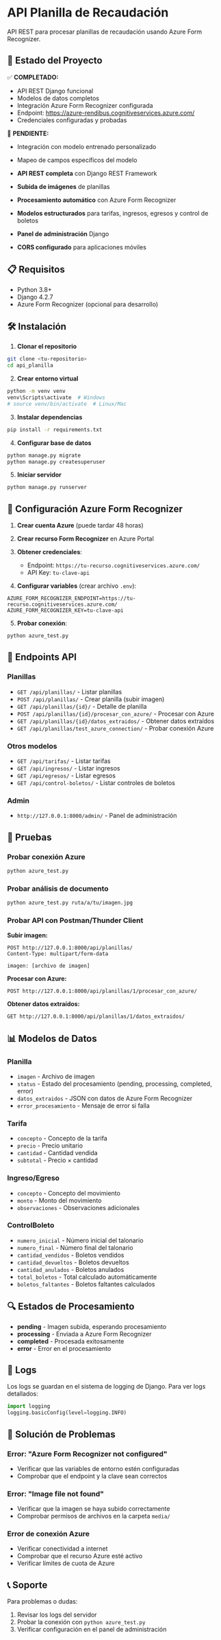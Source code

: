 # API Planilla de Recaudación

API REST para procesar planillas de recaudación usando Azure Form Recognizer.

## 🚀 Estado del Proyecto

✅ **COMPLETADO:**
- API REST Django funcional
- Modelos de datos completos
- Integración Azure Form Recognizer configurada
- Endpoint: https://azure-rendibus.cognitiveservices.azure.com/
- Credenciales configuradas y probadas

🔄 **PENDIENTE:**
- Integración con modelo entrenado personalizado
- Mapeo de campos específicos del modelo

- **API REST completa** con Django REST Framework
- **Subida de imágenes** de planillas
- **Procesamiento automático** con Azure Form Recognizer
- **Modelos estructurados** para tarifas, ingresos, egresos y control de boletos
- **Panel de administración** Django
- **CORS configurado** para aplicaciones móviles

## 📋 Requisitos

- Python 3.8+
- Django 4.2.7
- Azure Form Recognizer (opcional para desarrollo)

## 🛠️ Instalación

1. **Clonar el repositorio**
```bash
git clone <tu-repositorio>
cd api_planilla
```

2. **Crear entorno virtual**
```bash
python -m venv venv
venv\Scripts\activate  # Windows
# source venv/bin/activate  # Linux/Mac
```

3. **Instalar dependencias**
```bash
pip install -r requirements.txt
```

4. **Configurar base de datos**
```bash
python manage.py migrate
python manage.py createsuperuser
```

5. **Iniciar servidor**
```bash
python manage.py runserver
```

## 🔧 Configuración Azure Form Recognizer

1. **Crear cuenta Azure** (puede tardar 48 horas)
2. **Crear recurso Form Recognizer** en Azure Portal
3. **Obtener credenciales**:
   - Endpoint: `https://tu-recurso.cognitiveservices.azure.com/`
   - API Key: `tu-clave-api`

4. **Configurar variables** (crear archivo `.env`):
```env
AZURE_FORM_RECOGNIZER_ENDPOINT=https://tu-recurso.cognitiveservices.azure.com/
AZURE_FORM_RECOGNIZER_KEY=tu-clave-api
```

5. **Probar conexión**:
```bash
python azure_test.py
```

## 📡 Endpoints API

### Planillas
- `GET /api/planillas/` - Listar planillas
- `POST /api/planillas/` - Crear planilla (subir imagen)
- `GET /api/planillas/{id}/` - Detalle de planilla
- `POST /api/planillas/{id}/procesar_con_azure/` - Procesar con Azure
- `GET /api/planillas/{id}/datos_extraidos/` - Obtener datos extraídos
- `GET /api/planillas/test_azure_connection/` - Probar conexión Azure

### Otros modelos
- `GET /api/tarifas/` - Listar tarifas
- `GET /api/ingresos/` - Listar ingresos
- `GET /api/egresos/` - Listar egresos
- `GET /api/control-boletos/` - Listar controles de boletos

### Admin
- `http://127.0.0.1:8000/admin/` - Panel de administración

## 🧪 Pruebas

### Probar conexión Azure
```bash
python azure_test.py
```

### Probar análisis de documento
```bash
python azure_test.py ruta/a/tu/imagen.jpg
```

### Probar API con Postman/Thunder Client

**Subir imagen:**
```http
POST http://127.0.0.1:8000/api/planillas/
Content-Type: multipart/form-data

imagen: [archivo de imagen]
```

**Procesar con Azure:**
```http
POST http://127.0.0.1:8000/api/planillas/1/procesar_con_azure/
```

**Obtener datos extraídos:**
```http
GET http://127.0.0.1:8000/api/planillas/1/datos_extraidos/
```

## 📊 Modelos de Datos

### Planilla
- `imagen` - Archivo de imagen
- `status` - Estado del procesamiento (pending, processing, completed, error)
- `datos_extraidos` - JSON con datos de Azure Form Recognizer
- `error_procesamiento` - Mensaje de error si falla

### Tarifa
- `concepto` - Concepto de la tarifa
- `precio` - Precio unitario
- `cantidad` - Cantidad vendida
- `subtotal` - Precio × cantidad

### Ingreso/Egreso
- `concepto` - Concepto del movimiento
- `monto` - Monto del movimiento
- `observaciones` - Observaciones adicionales

### ControlBoleto
- `numero_inicial` - Número inicial del talonario
- `numero_final` - Número final del talonario
- `cantidad_vendidos` - Boletos vendidos
- `cantidad_devueltos` - Boletos devueltos
- `cantidad_anulados` - Boletos anulados
- `total_boletos` - Total calculado automáticamente
- `boletos_faltantes` - Boletos faltantes calculados

## 🔍 Estados de Procesamiento

- **pending** - Imagen subida, esperando procesamiento
- **processing** - Enviada a Azure Form Recognizer
- **completed** - Procesada exitosamente
- **error** - Error en el procesamiento

## 📝 Logs

Los logs se guardan en el sistema de logging de Django. Para ver logs detallados:

```python
import logging
logging.basicConfig(level=logging.INFO)
```

## 🚨 Solución de Problemas

### Error: "Azure Form Recognizer not configured"
- Verificar que las variables de entorno estén configuradas
- Comprobar que el endpoint y la clave sean correctos

### Error: "Image file not found"
- Verificar que la imagen se haya subido correctamente
- Comprobar permisos de archivos en la carpeta `media/`

### Error de conexión Azure
- Verificar conectividad a internet
- Comprobar que el recurso Azure esté activo
- Verificar límites de cuota de Azure

## 📞 Soporte

Para problemas o dudas:
1. Revisar los logs del servidor
2. Probar la conexión con `python azure_test.py`
3. Verificar configuración en el panel de administración
